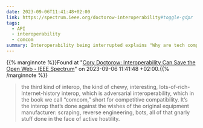 ```yaml
---
date: 2023-09-06T11:41:48+02:00
link: https://spectrum.ieee.org/doctorow-interoperability#toggle-gdpr
tags:
  - API
  - interoperability
  - comcom
summary: Interoperability being interrupted explains "Why are tech companies bad when they used to be good?" It’s because the users can’t leave.
---
```

{{% marginnote %}}Found at "[Cory Doctorow: Interoperability Can Save the Open Web - IEEE Spectrum](https://web.archive.org/web/20230906114148/https://spectrum.ieee.org/doctorow-interoperability#toggle-gdpr)" on 2023-09-06 11:41:48 +02:00.{{% /marginnote %}}

> the third kind of interop, the kind of chewy, interesting, lots-of-rich-Internet-history interop, which is adversarial interoperability, which in the book we call “comcom,” short for competitive compatibility. It’s the interop that’s done against the wishes of the original equipment manufacturer: scraping, reverse engineering, bots, all of that gnarly stuff done in the face of active hostility.